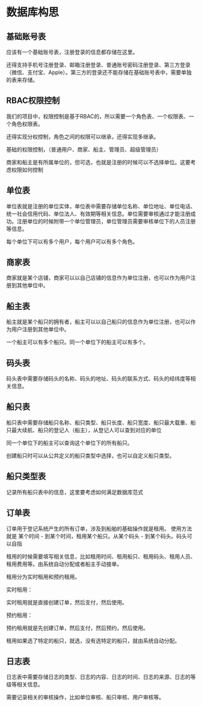 # 数据库构思

## 基础账号表

应该有一个基础账号表，注册登录的信息都存储在这里。

还得支持手机号注册登录、邮箱注册登录、普通账号密码注册登录、第三方登录（微信、支付宝、Apple）。第三方的登录还不能存储在基础账号表中，需要单独的表来存储。

## RBAC权限控制

我们的项目中，权限控制是基于RBAC的，所以需要一个角色表、一个权限表、一个角色权限表。

还得实现分权控制，角色之间的权限可以继承，还得实现多继承。

基础的权限控制，（普通用户、商家、船主、管理员、超级管理员）

商家和船主是有所属单位的，但可选，也就是注册的时候可以不选择单位。这要考虑权限如何控制

## 单位表

单位表就是注册的单位实体，单位表中需要存储单位名称、单位地址、单位电话、统一社会信用代码、单位法人、有效期等相关信息。单位需要审核通过才能注册成功。注册单位的时候附带一个单位管理员，单位管理员需要审核单位下的人员注册等信息。

每个单位下可以有多个用户，每个用户可以有多个角色。

## 商家表

商家就是某个店铺，商家可以以自己店铺的信息作为单位注册，也可以作为用户注册到其他单位中。

## 船主表

船主就是某个船只的拥有者，船主可以以自己船只的信息作为单位注册，也可以作为用户注册到其他单位中。

一个船主可以有多个船只。同一个单位下的船主可以有多个。

## 码头表

码头表中需要存储码头的名称、码头的地址、码头的联系方式、码头的经纬度等相关信息。

## 船只表

船只表中需要存储船只名称、船只类型、船只长度、船只宽度、船只最大载重、船只最大续航、船只的登记人（船主），从登记人可以查到对应的单位

同一个单位下的船主可以查询这个单位下的所有船只。

创建船只时可以从公共定义的船只类型中选择，也可以自定义船只类型。

## 船只类型表

记录所有船只表中的信息，这里要考虑如何满足数据库范式

## 订单表

订单用于登记系统产生的所有订单，涉及到船舶的基础操作就是租用。
使用方法就是 某个时间 - 到某个时间，租用某个船只。从某个码头 - 到某个码头。码头可以自指

租用的时候需要填写相关信息，比如租用时间、租用船只、租用码头、租用人员、租用费用等。由系统自动分配或者船主手动接单。

租用分为实时租用和预约租用。

实时租用：

实时租用就是直接创建订单，然后支付，然后使用。

预约租用：

预约租用就是先创建订单，然后支付，然后预约，然后使用。

租用如果选了特定的船只，就选，没有选特定的船只，就由系统自动分配。

## 日志表

日志表中需要存储日志的类型、日志的内容、日志的时间、日志的来源、日志的等级等相关信息。

需要记录相关的审核操作，比如单位审核、船只审核、用户审核等。
